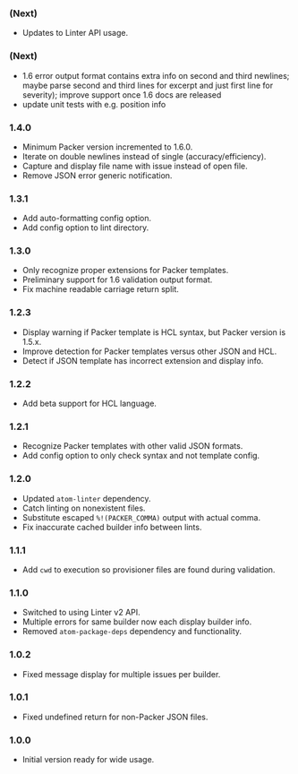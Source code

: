 ### (Next)
- Updates to Linter API usage.

### (Next)
- 1.6 error output format contains extra info on second and third newlines; maybe parse second and third lines for excerpt and just first line for severity); improve support once 1.6 docs are released
- update unit tests with e.g. position info

### 1.4.0
- Minimum Packer version incremented to 1.6.0.
- Iterate on double newlines instead of single (accuracy/efficiency).
- Capture and display file name with issue instead of open file.
- Remove JSON error generic notification.

### 1.3.1
- Add auto-formatting config option.
- Add config option to lint directory.

### 1.3.0
- Only recognize proper extensions for Packer templates.
- Preliminary support for 1.6 validation output format.
- Fix machine readable carriage return split.

### 1.2.3
- Display warning if Packer template is HCL syntax, but Packer version is 1.5.x.
- Improve detection for Packer templates versus other JSON and HCL.
- Detect if JSON template has incorrect extension and display info.

### 1.2.2
- Add beta support for HCL language.

### 1.2.1
- Recognize Packer templates with other valid JSON formats.
- Add config option to only check syntax and not template config.

### 1.2.0
- Updated `atom-linter` dependency.
- Catch linting on nonexistent files.
- Substitute escaped `%!(PACKER_COMMA)` output with actual comma.
- Fix inaccurate cached builder info between lints.

### 1.1.1
- Add `cwd` to execution so provisioner files are found during validation.

### 1.1.0
- Switched to using Linter v2 API.
- Multiple errors for same builder now each display builder info.
- Removed `atom-package-deps` dependency and functionality.

### 1.0.2
- Fixed message display for multiple issues per builder.

### 1.0.1
- Fixed undefined return for non-Packer JSON files.

### 1.0.0
- Initial version ready for wide usage.
